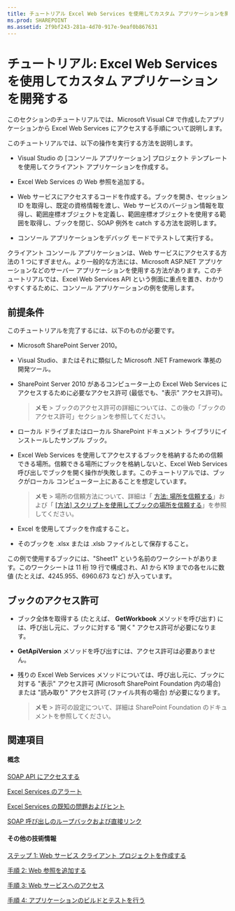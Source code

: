 ```yaml
---
title: チュートリアル Excel Web Services を使用してカスタム アプリケーションを開発する
ms.prod: SHAREPOINT
ms.assetid: 2f9bf243-281a-4d70-917e-9eaf0b867631
---
```



# チュートリアル: Excel Web Services を使用してカスタム アプリケーションを開発する

このセクションのチュートリアルでは、Microsoft Visual C# で作成したアプリケーションから Excel Web Services にアクセスする手順について説明します。
  
    
    

このチュートリアルでは、以下の操作を実行する方法を説明します。
- Visual Studio の [コンソール アプリケーション] プロジェクト テンプレートを使用してクライアント アプリケーションを作成する。
    
  
- Excel Web Services の Web 参照を追加する。
    
  
- Web サービスにアクセスするコードを作成する。ブックを開き、セッション ID を取得し、既定の資格情報を渡し、Web サービスのバージョン情報を取得し、範囲座標オブジェクトを定義し、範囲座標オブジェクトを使用する範囲を取得し、ブックを閉じ、SOAP 例外を catch する方法を説明します。
    
  
- コンソール アプリケーションをデバッグ モードでテストして実行する。
    
  
クライアント コンソール アプリケーションは、Web サービスにアクセスする方法の 1 つにすぎません。より一般的な方法には、Microsoft ASP.NET アプリケーションなどのサーバー アプリケーションを使用する方法があります。このチュートリアルでは、Excel Web Services API という側面に重点を置き、わかりやすくするために、コンソール アプリケーションの例を使用します。
## 前提条件

このチュートリアルを完了するには、以下のものが必要です。 
  
    
    

- Microsoft SharePoint Server 2010。
    
  
- Visual Studio、またはそれに類似した Microsoft .NET Framework 準拠の開発ツール。
    
  
- SharePoint Server 2010 があるコンピューター上の Excel Web Services にアクセスするために必要なアクセス許可 (最低でも、"表示" アクセス許可)。 
    
    > **メモ**
      > ブックのアクセス許可の詳細については、この後の「ブックのアクセス許可」セクションを参照してください。 
- ローカル ドライブまたはローカル SharePoint ドキュメント ライブラリにインストールしたサンプル ブック。 
    
  
- Excel Web Services を使用してアクセスするブックを格納するための信頼できる場所。信頼できる場所にブックを格納しないと、Excel Web Services 呼び出しでブックを開く操作が失敗します。このチュートリアルでは、ブックがローカル コンピューター上にあることを想定しています。 
    
    > **メモ**
      > 場所の信頼方法について、詳細は「 [方法: 場所を信頼する](how-to-trust-a-location.md)」および「 [[方法] スクリプトを使用してブックの場所を信頼する](http://msdn.microsoft.com/library/79ab6ced-7a0c-4275-b852-bb246fc6be57%28Office.15%29.aspx)」を参照してください。 
- Excel を使用してブックを作成すること。
    
  
- そのブックを .xlsx または .xlsb ファイルとして保存すること。
    
  
この例で使用するブックには、"Sheet1" という名前のワークシートがあります。このワークシートは 11 桁 19 行で構成され、A1 から K19 までの各セルに数値 (たとえば、4245.955、6960.673 など) が入っています。
  
    
    

## ブックのアクセス許可


- ブック全体を取得する (たとえば、 **GetWorkbook** メソッドを呼び出す) には、呼び出し元に、ブックに対する "開く" アクセス許可が必要になります。
    
  
- **GetApiVersion** メソッドを呼び出すには、アクセス許可は必要ありません。
    
  
- 残りの Excel Web Services メソッドについては、呼び出し元に、ブックに対する "表示" アクセス許可 (Microsoft SharePoint Foundation 内の場合) または "読み取り" アクセス許可 (ファイル共有の場合) が必要になります。
    
    > **メモ**
      > 許可の設定について、詳細は SharePoint Foundation のドキュメントを参照してください。 

## 関連項目


#### 概念


  
    
    
 [SOAP API にアクセスする](accessing-the-soap-api.md)
  
    
    
 [Excel Services のアラート](excel-services-alerts.md)
  
    
    
 [Excel Services の既知の問題およびヒント](excel-services-known-issues-and-tips.md)
  
    
    
 [SOAP 呼び出しのループバックおよび直接リンク](loop-back-soap-calls-and-direct-linking.md)
#### その他の技術情報


  
    
    
 [ステップ 1: Web サービス クライアント プロジェクトを作成する](step-1-creating-the-web-service-client-project.md)
  
    
    
 [手順 2: Web 参照を追加する](step-2-adding-a-web-reference.md)
  
    
    
 [手順 3: Web サービスへのアクセス](step-3-accessing-the-web-service.md)
  
    
    
 [手順 4: アプリケーションのビルドとテストを行う](step-4-building-and-testing-the-application.md)
